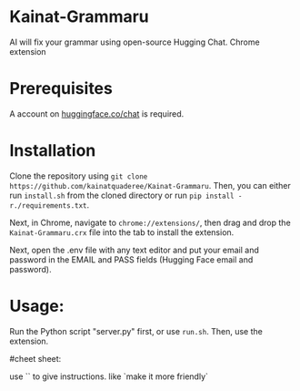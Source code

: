 # Kainat-Grammaru
AI will fix your grammar using open-source Hugging Chat. Chrome extension

# Prerequisites
A account on [huggingface.co/chat](https://huggingface.co/chat/) is required.

# Installation
Clone the repository using `git clone https://github.com/kainatquaderee/Kainat-Grammaru`. 
Then, you can either run `install.sh` from the cloned directory or run `pip install -r./requirements.txt`.

Next, in Chrome, navigate to `chrome://extensions/`, then drag and drop the `Kainat-Grammaru.crx` file into the tab to install the extension.

Next, open the .env file with any text editor and put your email and password in the EMAIL and PASS fields (Hugging Face email and password).

# Usage:
Run the Python script "server.py" first, or use `run.sh`. 
Then, use the extension.


#cheet sheet:

use `` to give instructions.
like \`make it more friendly\`
